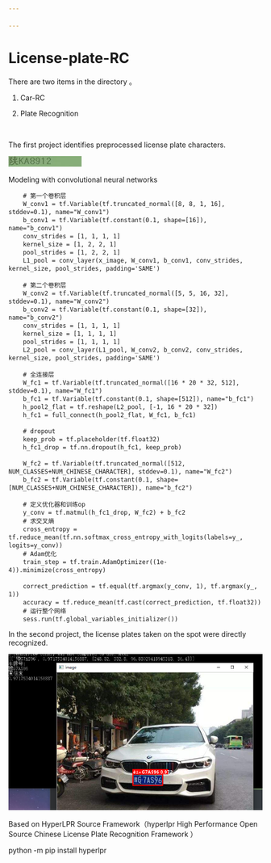```yaml
---

---
```


# License-plate-RC

There are two items in the directory 。

1. Car-RC

2. Plate Recognition

   ​

The first project identifies preprocessed license plate characters. 

![](/Car-RC/car/0-000e-4064-85c.jpg)

Modeling with convolutional neural networks

        # 第一个卷积层
        W_conv1 = tf.Variable(tf.truncated_normal([8, 8, 1, 16], stddev=0.1), name="W_conv1")
        b_conv1 = tf.Variable(tf.constant(0.1, shape=[16]), name="b_conv1")
        conv_strides = [1, 1, 1, 1]
        kernel_size = [1, 2, 2, 1]
        pool_strides = [1, 2, 2, 1]
        L1_pool = conv_layer(x_image, W_conv1, b_conv1, conv_strides, kernel_size, pool_strides, padding='SAME')
    
        # 第二个卷积层
        W_conv2 = tf.Variable(tf.truncated_normal([5, 5, 16, 32], stddev=0.1), name="W_conv2")
        b_conv2 = tf.Variable(tf.constant(0.1, shape=[32]), name="b_conv2")
        conv_strides = [1, 1, 1, 1]
        kernel_size = [1, 1, 1, 1]
        pool_strides = [1, 1, 1, 1]
        L2_pool = conv_layer(L1_pool, W_conv2, b_conv2, conv_strides, kernel_size, pool_strides, padding='SAME')
    
        # 全连接层
        W_fc1 = tf.Variable(tf.truncated_normal([16 * 20 * 32, 512], stddev=0.1), name="W_fc1")
        b_fc1 = tf.Variable(tf.constant(0.1, shape=[512]), name="b_fc1")
        h_pool2_flat = tf.reshape(L2_pool, [-1, 16 * 20 * 32])
        h_fc1 = full_connect(h_pool2_flat, W_fc1, b_fc1)
    
        # dropout
        keep_prob = tf.placeholder(tf.float32)
        h_fc1_drop = tf.nn.dropout(h_fc1, keep_prob)
    
        W_fc2 = tf.Variable(tf.truncated_normal([512, NUM_CLASSES+NUM_CHINESE_CHARACTER], stddev=0.1), name="W_fc2")
        b_fc2 = tf.Variable(tf.constant(0.1, shape=[NUM_CLASSES+NUM_CHINESE_CHARACTER]), name="b_fc2")
    
        # 定义优化器和训练op
        y_conv = tf.matmul(h_fc1_drop, W_fc2) + b_fc2
        # 求交叉熵
        cross_entropy = tf.reduce_mean(tf.nn.softmax_cross_entropy_with_logits(labels=y_, logits=y_conv))
        # Adam优化
        train_step = tf.train.AdamOptimizer((1e-4)).minimize(cross_entropy)
    
        correct_prediction = tf.equal(tf.argmax(y_conv, 1), tf.argmax(y_, 1))
        accuracy = tf.reduce_mean(tf.cast(correct_prediction, tf.float32))
        # 运行整个网络
        sess.run(tf.global_variables_initializer())

In the second project, the license plates taken on the spot were directly recognized.

![](/PlateRecognition/output.png)

Based on HyperLPR Source Framework（hyperlpr High Performance Open Source Chinese License Plate Recognition Framework ）

python -m pip install hyperlpr





